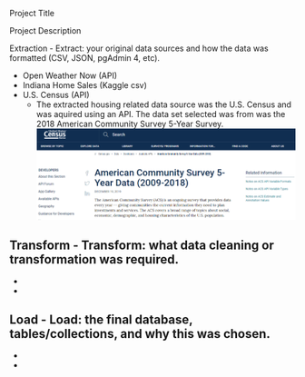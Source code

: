 Project Title

Project Description

Extraction  - Extract: your original data sources and how the data was formatted (CSV, JSON, pgAdmin 4, etc).
- Open Weather Now (API)
- Indiana Home Sales (Kaggle csv)
- U.S. Census (API)
    - The extracted housing related data source was the U.S. Census and was aquired using an API. The data set selected was from was the 2018 American Community Survey 5-Year Survey.
    ![ACS_Screen_Shot.png](ACS_Screen_Shot.png)

Transform  - Transform: what data cleaning or transformation was required.
-
-
-

Load  - Load: the final database, tables/collections, and why this was chosen.
-
-
-








